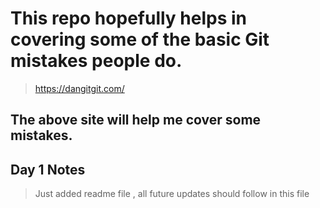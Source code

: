 # This repo hopefully helps in covering some of the basic Git mistakes people do.

> https://dangitgit.com/

## The above site will help me cover some mistakes.


## Day 1 Notes
>Just added readme file , all future updates should follow in this file